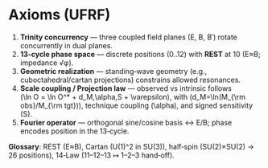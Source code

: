 
# Axioms (UFRF)

1. **Trinity concurrency** — three coupled field planes (E, B, B′) rotate concurrently in dual planes.
2. **13‑cycle phase space** — discrete positions (0..12) with **REST** at 10 (E≈B; impedance √φ).
3. **Geometric realization** — standing‑wave geometry (e.g., cuboctahedral/cartan projections) constrains allowed resonances.
4. **Scale coupling / Projection law** — observed vs intrinsic follows  
   \(\ln O = \ln O^* + d_M\,\alpha\,S + \varepsilon\), with \(d_M=\ln(M_{\rm obs}/M_{\rm tgt})\), technique coupling \(\alpha\), and signed sensitivity \(S\).
5. **Fourier operator** — orthogonal sine/cosine basis ↔ E/B; phase encodes position in the 13‑cycle.

**Glossary**: REST (E≈B), Cartan (U(1)^2 in SU(3)), half‑spin (SU(2)×SU(2) → 26 positions), 14‑Law (11–12–13 ↦ 1–2–3 hand‑off).
